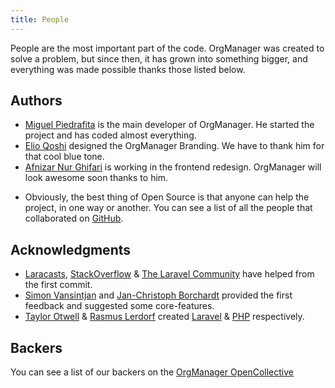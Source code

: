 ```yaml
---
title: People
---
```


People are the most important part of the code. OrgManager was created to solve a problem, but since then, it has grown into something bigger, and everything was made possible thanks those listed below.

## Authors
* [Miguel Piedrafita](https://miguelpiedrafita.com) is the main developer of OrgManager. He started the project and has coded almost everything.
* [Elio Qoshi](https://elioqoshi.me) designed the OrgManager Branding. We have to thank him for that cool blue tone.
* [Afnizar Nur Ghifari](https://afnizarnur.com) is working in the frontend redesign. OrgManager will look awesome soon thanks to him.
- Obviously, the best thing of Open Source is that anyone can help the project, in one way or another. You can see a list of all the people that collaborated on [GitHub](https://github.com/orgmanager/orgmanager/contributors).

## Acknowledgments
* [Laracasts](https://laracasts.com/), [StackOverflow](https://stackoverflow.com) & [The Laravel Community](https://laravel.com) have helped from the first commit.
* [Simon Vansintjan](http://simon.vansintjan.net) and [Jan-Christoph Borchardt](http://jancborchardt.net) provided the first feedback and suggested some core-features.
* [Taylor Otwell](https://github.com/taylorotwell) & [Rasmus Lerdorf](http://lerdorf.com/bio/) created [Laravel](https://laravel.com) & [PHP](https://php.net) respectively.

## Backers
You can see a list of our backers on the  [OrgManager OpenCollective](https://opencollective.com/orgmanager)
